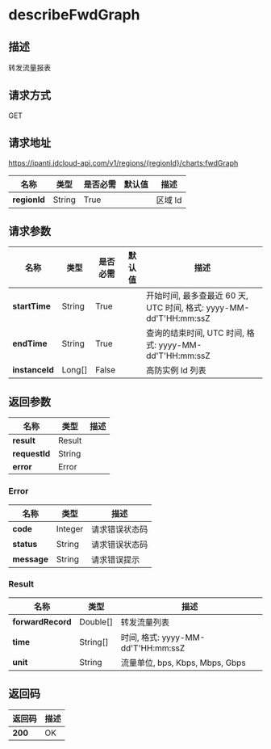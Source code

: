 # describeFwdGraph


## 描述
转发流量报表

## 请求方式
GET

## 请求地址
https://ipanti.jdcloud-api.com/v1/regions/{regionId}/charts:fwdGraph

|名称|类型|是否必需|默认值|描述|
|---|---|---|---|---|
|**regionId**|String|True| |区域 Id|

## 请求参数
|名称|类型|是否必需|默认值|描述|
|---|---|---|---|---|
|**startTime**|String|True| |开始时间, 最多查最近 60 天, UTC 时间, 格式: yyyy-MM-dd'T'HH:mm:ssZ|
|**endTime**|String|True| |查询的结束时间, UTC 时间, 格式: yyyy-MM-dd'T'HH:mm:ssZ|
|**instanceId**|Long[]|False| |高防实例 Id 列表|


## 返回参数
|名称|类型|描述|
|---|---|---|
|**result**|Result| |
|**requestId**|String| |
|**error**|Error| |

### Error
|名称|类型|描述|
|---|---|---|
|**code**|Integer|请求错误状态码|
|**status**|String|请求错误状态码|
|**message**|String|请求错误提示|
### Result
|名称|类型|描述|
|---|---|---|
|**forwardRecord**|Double[]|转发流量列表|
|**time**|String[]|时间, 格式: yyyy-MM-dd'T'HH:mm:ssZ|
|**unit**|String|流量单位, bps, Kbps, Mbps, Gbps|

## 返回码
|返回码|描述|
|---|---|
|**200**|OK|
